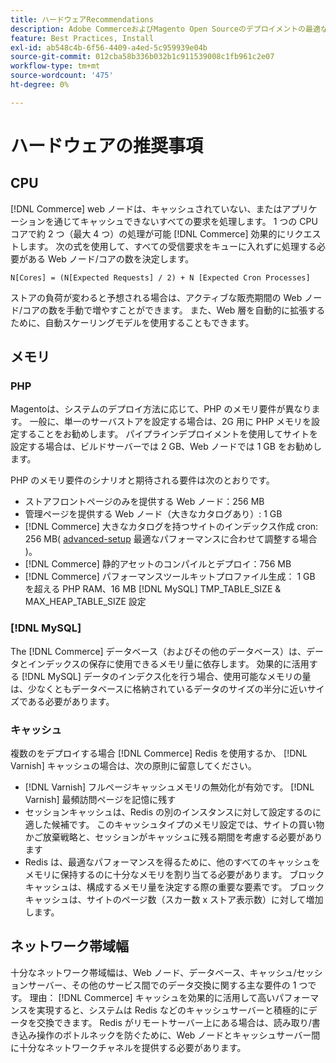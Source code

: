 ```yaml
---
title: ハードウェアRecommendations
description: Adobe CommerceおよびMagento Open Sourceのデプロイメントの最適なパフォーマンスに関連する推奨ハードウェアのリストを確認します。
feature: Best Practices, Install
exl-id: ab548c4b-6f56-4409-a4ed-5c959939e04b
source-git-commit: 012cba58b336b032b1c911539008c1fb961c2e07
workflow-type: tm+mt
source-wordcount: '475'
ht-degree: 0%

---
```


# ハードウェアの推奨事項

## CPU

[!DNL Commerce] web ノードは、キャッシュされていない、またはアプリケーションを通じてキャッシュできないすべての要求を処理します。 1 つの CPU コアで約 2 つ（最大 4 つ）の処理が可能 [!DNL Commerce] 効果的にリクエストします。 次の式を使用して、すべての受信要求をキューに入れずに処理する必要がある Web ノード/コアの数を決定します。

```
N[Cores] = (N[Expected Requests] / 2) + N [Expected Cron Processes]
```

ストアの負荷が変わると予想される場合は、アクティブな販売期間の Web ノード/コアの数を手動で増やすことができます。 また、Web 層を自動的に拡張するために、自動スケーリングモデルを使用することもできます。

## メモリ

### PHP

Magentoは、システムのデプロイ方法に応じて、PHP のメモリ要件が異なります。  一般に、単一のサーバストアを設定する場合は、2G 用に PHP メモリを設定することをお勧めします。  パイプラインデプロイメントを使用してサイトを設定する場合は、ビルドサーバーでは 2 GB、Web ノードでは 1 GB をお勧めします。

PHP のメモリ要件のシナリオと期待される要件は次のとおりです。

* ストアフロントページのみを提供する Web ノード：256 MB
* 管理ページを提供する Web ノード（大きなカタログあり）: 1 GB
* [!DNL Commerce] 大きなカタログを持つサイトのインデックス作成 cron: 256 MB( [advanced-setup](../performance/advanced-setup.md) 最適なパフォーマンスに合わせて調整する場合 )。
* [!DNL Commerce] 静的アセットのコンパイルとデプロイ：756 MB
* [!DNL Commerce] パフォーマンスツールキットプロファイル生成： 1 GB を超える PHP RAM、16 MB [!DNL MySQL] TMP_TABLE_SIZE &amp; MAX_HEAP_TABLE_SIZE 設定

### [!DNL MySQL]

The [!DNL Commerce] データベース（およびその他のデータベース）は、データとインデックスの保存に使用できるメモリ量に依存します。 効果的に活用する [!DNL MySQL] データのインデクス化を行う場合、使用可能なメモリの量は、少なくともデータベースに格納されているデータのサイズの半分に近いサイズである必要があります。

### キャッシュ

複数のをデプロイする場合 [!DNL Commerce] Redis を使用するか、 [!DNL Varnish] キャッシュの場合は、次の原則に留意してください。

* [!DNL Varnish] フルページキャッシュメモリの無効化が有効です。 [!DNL Varnish] 最頻訪問ページを記憶に残す
* セッションキャッシュは、Redis の別のインスタンスに対して設定するのに適した候補です。  このキャッシュタイプのメモリ設定では、サイトの買い物かご放棄戦略と、セッションがキャッシュに残る期間を考慮する必要があります
* Redis は、最適なパフォーマンスを得るために、他のすべてのキャッシュをメモリに保持するのに十分なメモリを割り当てる必要があります。  ブロックキャッシュは、構成するメモリ量を決定する際の重要な要素です。  ブロックキャッシュは、サイトのページ数（スカー数 x ストア表示数）に対して増加します。

## ネットワーク帯域幅

十分なネットワーク帯域幅は、Web ノード、データベース、キャッシュ/セッションサーバー、その他のサービス間でのデータ交換に関する主な要件の 1 つです。 理由： [!DNL Commerce] キャッシュを効果的に活用して高いパフォーマンスを実現すると、システムは Redis などのキャッシュサーバーと積極的にデータを交換できます。 Redis がリモートサーバー上にある場合は、読み取り/書き込み操作のボトルネックを防ぐために、Web ノードとキャッシュサーバー間に十分なネットワークチャネルを提供する必要があります。
